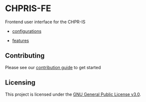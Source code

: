 # CHPRIS-FE

Frontend user interface for the CHPR-IS

* [configurations](docs/configurations.md)

* [features](docs/features.md)

## Contributing

Please see our [contribution guide](docs/contributing.md) to get started

## Licensing

This project is licensed under the [GNU General Public License v3.0](LICENSE).